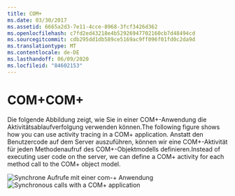 ```yaml
---
title: COM+
ms.date: 03/30/2017
ms.assetid: 6665a2d3-7e11-4cce-8968-3fcf3426d362
ms.openlocfilehash: c7fd2ed43218e4b52926947702160cb7d48494cd
ms.sourcegitcommit: cdb295dd1db589ce5169ac9ff096f01fd0c2da9d
ms.translationtype: MT
ms.contentlocale: de-DE
ms.lasthandoff: 06/09/2020
ms.locfileid: "84602153"
---
```

# <a name="com"></a><span data-ttu-id="fb5a9-102">COM+</span><span class="sxs-lookup"><span data-stu-id="fb5a9-102">COM+</span></span>
<span data-ttu-id="fb5a9-103">Die folgende Abbildung zeigt, wie Sie in einer COM+-Anwendung die Aktivitätsablaufverfolgung verwenden können.</span><span class="sxs-lookup"><span data-stu-id="fb5a9-103">The following figure shows how you can use activity tracing in a COM+ application.</span></span> <span data-ttu-id="fb5a9-104">Anstatt den Benutzercode auf dem Server auszuführen, können wir eine COM+-Aktivität für jeden Methodenaufruf des COM+-Objektmodells definieren.</span><span class="sxs-lookup"><span data-stu-id="fb5a9-104">Instead of executing user code on the server, we can define a COM+ activity for each method call to the COM+ object model.</span></span>  
  
 <span data-ttu-id="fb5a9-105">![Synchrone Aufrufe mit einer com-&#43; Anwendung](media/com-tracing.gif "Com und Ablauf Verfolgung")</span><span class="sxs-lookup"><span data-stu-id="fb5a9-105">![Synchronous calls with a COM&#43; application](media/com-tracing.gif "Com+Tracing")</span></span>
